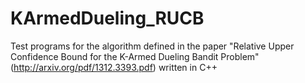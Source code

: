 # KArmedDueling_RUCB
Test programs for the algorithm defined in the paper "Relative Upper Confidence Bound for the K-Armed Dueling Bandit Problem" (http://arxiv.org/pdf/1312.3393.pdf) written in C++
